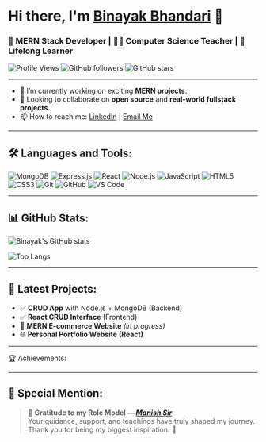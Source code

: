 # Hi there, I'm [Binayak Bhandari](https://binayakbhandari.com.np) 👋

### 🚀 MERN Stack Developer | 👨‍🏫 Computer Science Teacher | 🌱 Lifelong Learner 

![Profile Views](https://komarev.com/ghpvc/?username=binayakbhandari&color=blue)  ![GitHub followers](https://img.shields.io/github/followers/binayakbhandari?label=Follow&style=social)  ![GitHub stars](https://img.shields.io/github/stars/binayakbhandari?style=social)

---

- 🔭 I’m currently working on exciting **MERN projects**.
- 👯 Looking to collaborate on **open source** and **real-world fullstack projects**.
- 📫 How to reach me: [LinkedIn](https://www.linkedin.com/in/binayak-bhandari/) | [Email Me](https://mail.google.com/mail/?view=cm&fs=1&to=binayakbhandari60@gmail.com)

---

## 🛠️ Languages and Tools:

![MongoDB](https://img.shields.io/badge/MongoDB-4EA94B?style=for-the-badge&logo=mongodb&logoColor=white)
![Express.js](https://img.shields.io/badge/Express.js-000000?style=for-the-badge&logo=express&logoColor=white)
![React](https://img.shields.io/badge/React-61DAFB?style=for-the-badge&logo=react&logoColor=black)
![Node.js](https://img.shields.io/badge/Node.js-339933?style=for-the-badge&logo=nodedotjs&logoColor=white)
![JavaScript](https://img.shields.io/badge/JavaScript-F7DF1E?style=for-the-badge&logo=javascript&logoColor=black)
![HTML5](https://img.shields.io/badge/HTML5-E34F26?style=for-the-badge&logo=html5&logoColor=white)
![CSS3](https://img.shields.io/badge/CSS3-1572B6?style=for-the-badge&logo=css3&logoColor=white)
![Git](https://img.shields.io/badge/Git-F05032?style=for-the-badge&logo=git&logoColor=white)
![GitHub](https://img.shields.io/badge/GitHub-181717?style=for-the-badge&logo=github&logoColor=white)
![VS Code](https://img.shields.io/badge/VS_Code-0078D4?style=for-the-badge&logo=visual%20studio%20code&logoColor=white)

---

## 📊 GitHub Stats:

![Binayak's GitHub stats](https://github-readme-stats.vercel.app/api?username=binayakbhandari&show_icons=true&theme=tokyonight)

![Top Langs](https://github-readme-stats.vercel.app/api/top-langs/?username=binayakbhandari&layout=compact&theme=tokyonight)

---

## 🚀 Latest Projects:
- ✅ **CRUD App** with Node.js + MongoDB (Backend)
- ✅ **React CRUD Interface** (Frontend)
- 🛒 **MERN E-commerce Website** *(in progress)*
- 🌐 **Personal Portfolio Website (React)**

---

🏆 Achievements:

---

## 🌟 Special Mention:

> 🙌 **Gratitude to my Role Model — *[Manish Sir](https://github.com/maheshbasnet089)***  
> Your guidance, support, and teachings have truly shaped my journey.  
> Thank you for being my biggest inspiration. 💙
